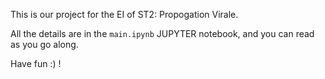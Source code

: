 This is our project for the EI of ST2: Propogation Virale.
 
All the details are in the `main.ipynb` JUPYTER notebook, and you can read as you go along. 
 
Have fun :) !
    
